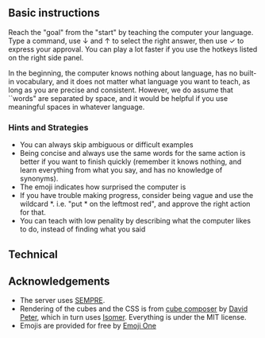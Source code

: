 ## Basic instructions
Reach the "goal" from the "start" by teaching the computer your language. Type a command, use ↓ and ↑ to select the right answer, then use ✓ to express your approval.
You can play a lot faster if you use the hotkeys listed on the right side panel.

In the beginning, the computer knows nothing about language, has no built-in vocabulary, and it does not matter what language you want to teach, as long as you are precise and consistent. However, we do assume that ``words" are separated by space, and it would be helpful if you use  meaningful spaces in whatever language. 

### Hints and Strategies
- You can always skip ambiguous or difficult examples
- Being concise and always use the same words for the same action is better if you want to finish quickly (remember it knows nothing, and learn everything from what you say, and has no knowledge of synonyms).
- The emoji indicates how surprised the computer is
- If you have trouble making progress, consider being vague and use the wildcard *. i.e. "put * on the leftmost red", and approve the right action for that.
- You can teach with low penality by describing what the computer likes to do, instead of finding what you said


## Technical


## Acknowledgements
- The server uses [SEMPRE](https://github.com/percyliang/sempre).
- Rendering of the cubes and the CSS is from [cube composer](https://github.com/sharkdp/cube-composer) by [David Peter](http://david-peter.de/), which in turn uses [Isomer](https://github.com/jdan/isomer). Everything is under the MIT license.
- Emojis are provided for free by [Emoji One](http://emojione.com/)
